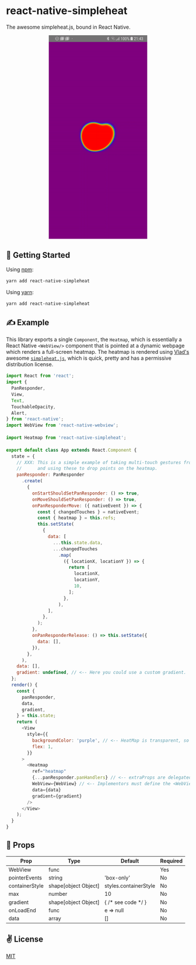 # react-native-simpleheat
The awesome simpleheat.js, bound in React Native.

<p align="center">
  <img src="./bin/out.gif" alt="react-native-simpleheat" width="270" height="556">
</p>

## 🚀 Getting Started

Using [npm]():

```sh
yarn add react-native-simpleheat
```

Using [yarn]():

```sh
yarn add react-native-simpleheat
```

## ✍️ Example

This library exports a single `Component`, the `Heatmap`, which is essentially a React Native `<WebView/>` component that is pointed at a dynamic webpage which renders a full-screen heatmap. The heatmap is rendered using [Vlad's](https://github.com/mourner) awesome [`simpleheat.js`](https://github.com/mourner/simpleheat), which is quick, pretty and has a permissive distribution license.

```javascript
import React from 'react';
import {
  PanResponder,
  View,
  Text,
  TouchableOpacity,
  Alert,
} from 'react-native';
import WebView from 'react-native-webview';

import Heatmap from 'react-native-simpleheat';

export default class App extends React.Component {
  state = {
    // XXX: This is a simple example of taking multi-touch gestures from the PanResponder
    //      and using these to drop points on the heatmap.
    panResponder: PanResponder
      .create(
        {
          onStartShouldSetPanResponder: () => true,
          onMoveShouldSetPanResponder: () => true,
          onPanResponderMove: ({ nativeEvent }) => {
            const { changedTouches } = nativeEvent;
            const { heatmap } = this.refs;
            this.setState(
              {
                data: [
                  ...this.state.data,
                  ...changedTouches
                    .map(
                      ({ locationX, locationY }) => {
                        return [
                          locationX,
                          locationY,
                          10,
                        ];
                      },
                    ),
                ],
              },
            );
          },
          onPanResponderRelease: () => this.setState({
            data: [],
          }),
        },
      ),
    data: [],
    gradient: undefined, // <-- Here you could use a custom gradient.
  };
  render() {
    const {
      panResponder,
      data,
      gradient,
    } = this.state;
    return (
      <View
        style={{
          backgroundColor: 'purple', // <-- HeatMap is transparent, so you can view what's underneath.
          flex: 1,
        }}
      >
        <Heatmap
          ref="heatmap"
          {...panResponder.panHandlers} // <-- extraProps are delegated to the containing <Animated.View/>
          WebView={WebView} // <-- Implementors must define the <WebView/> component!
          data={data}
          gradient={gradient}
        />
      </View>
    );
  }
}
```

## 📌 Props

Prop                  | Type     | Default                   | Required
--------------------- | -------- | ------------------------- | --------
WebView|func||Yes
pointerEvents|string|'box-only'|No
containerStyle|shape[object Object]|styles.containerStyle|No
max|number|10|No
gradient|shape[object Object]|{ /* see code */ }|No
onLoadEnd|func|e => null|No
data|array|[]|No

## ✌️ License
[MIT](https://opensource.org/licenses/MIT)
